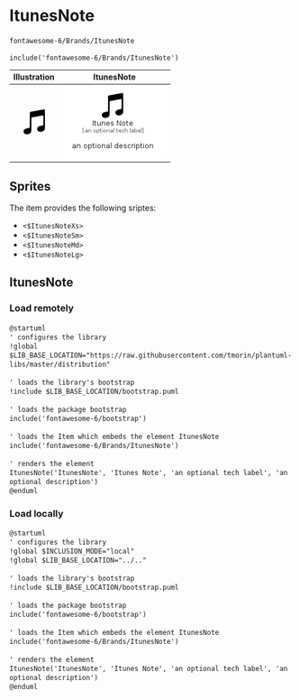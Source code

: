 # ItunesNote


```text
fontawesome-6/Brands/ItunesNote
```

```text
include('fontawesome-6/Brands/ItunesNote')
```



| Illustration | ItunesNote |
| :---: | :---: |
| ![illustration for Illustration](../../fontawesome-6/Brands/ItunesNote.png) | ![illustration for ItunesNote](../../fontawesome-6/Brands/ItunesNote.Local.png) |



## Sprites
The item provides the following sriptes:

- `<$ItunesNoteXs>`
- `<$ItunesNoteSm>`
- `<$ItunesNoteMd>`
- `<$ItunesNoteLg>`





## ItunesNote

### Load remotely
```plantuml
@startuml
' configures the library
!global $LIB_BASE_LOCATION="https://raw.githubusercontent.com/tmorin/plantuml-libs/master/distribution"

' loads the library's bootstrap
!include $LIB_BASE_LOCATION/bootstrap.puml

' loads the package bootstrap
include('fontawesome-6/bootstrap')

' loads the Item which embeds the element ItunesNote
include('fontawesome-6/Brands/ItunesNote')

' renders the element
ItunesNote('ItunesNote', 'Itunes Note', 'an optional tech label', 'an optional description')
@enduml
```

### Load locally
```plantuml
@startuml
' configures the library
!global $INCLUSION_MODE="local"
!global $LIB_BASE_LOCATION="../.."

' loads the library's bootstrap
!include $LIB_BASE_LOCATION/bootstrap.puml

' loads the package bootstrap
include('fontawesome-6/bootstrap')

' loads the Item which embeds the element ItunesNote
include('fontawesome-6/Brands/ItunesNote')

' renders the element
ItunesNote('ItunesNote', 'Itunes Note', 'an optional tech label', 'an optional description')
@enduml
```

